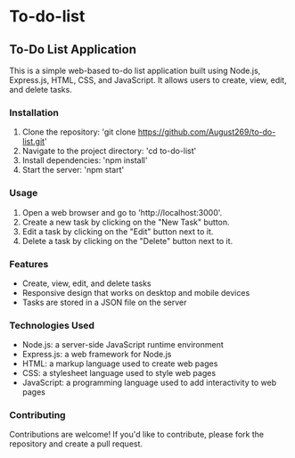 # To-do-list
## To-Do List Application
This is a simple web-based to-do list application built using Node.js, Express.js, HTML, CSS, and JavaScript. It allows users to create, view, edit, and delete tasks.

### Installation
1. Clone the repository: 'git clone https://github.com/August269/to-do-list.git'
2. Navigate to the project directory: 'cd to-do-list'
3. Install dependencies: 'npm install'
4. Start the server: 'npm start'
### Usage
1. Open a web browser and go to 'http://localhost:3000'.
2. Create a new task by clicking on the "New Task" button.
3. Edit a task by clicking on the "Edit" button next to it.
4. Delete a task by clicking on the "Delete" button next to it.
### Features
- Create, view, edit, and delete tasks
- Responsive design that works on desktop and mobile devices
- Tasks are stored in a JSON file on the server
### Technologies Used
- Node.js: a server-side JavaScript runtime environment
- Express.js: a web framework for Node.js
- HTML: a markup language used to create web pages
- CSS: a stylesheet language used to style web pages
- JavaScript: a programming language used to add interactivity to web pages
### Contributing
Contributions are welcome! If you'd like to contribute, please fork the repository and create a pull request.

